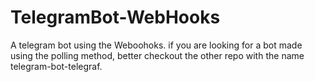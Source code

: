 # TelegramBot-WebHooks
A telegram bot using the Weboohoks. if you are looking for a bot made using the polling method, better checkout the other repo with the name telegram-bot-telegraf.
